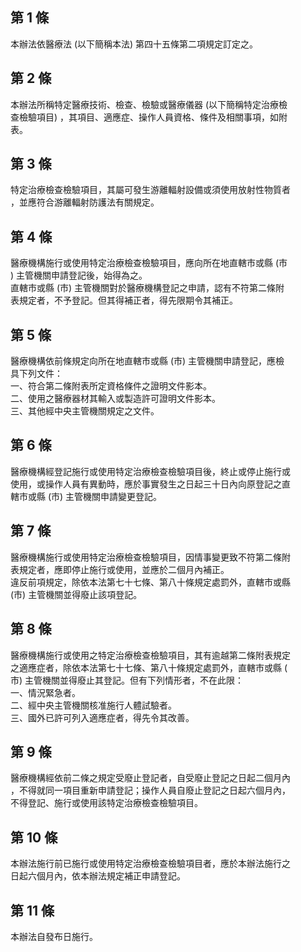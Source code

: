 第 1 條
-------
本辦法依醫療法 (以下簡稱本法) 第四十五條第二項規定訂定之。

第 2 條
-------
本辦法所稱特定醫療技術、檢查、檢驗或醫療儀器 (以下簡稱特定治療檢  
查檢驗項目) ，其項目、適應症、操作人員資格、條件及相關事項，如附  
表。

第 3 條
-------
特定治療檢查檢驗項目，其屬可發生游離輻射設備或須使用放射性物質者  
，並應符合游離輻射防護法有關規定。

第 4 條
-------
醫療機構施行或使用特定治療檢查檢驗項目，應向所在地直轄市或縣 (市  
) 主管機關申請登記後，始得為之。  
直轄市或縣 (市) 主管機關對於醫療機構登記之申請，認有不符第二條附  
表規定者，不予登記。但其得補正者，得先限期令其補正。

第 5 條
-------
醫療機構依前條規定向所在地直轄市或縣 (市) 主管機關申請登記，應檢  
具下列文件：  
一、符合第二條附表所定資格條件之證明文件影本。  
二、使用之醫療器材其輸入或製造許可證明文件影本。  
三、其他經中央主管機關規定之文件。

第 6 條
-------
醫療機構經登記施行或使用特定治療檢查檢驗項目後，終止或停止施行或  
使用，或操作人員有異動時，應於事實發生之日起三十日內向原登記之直  
轄市或縣 (市) 主管機關申請變更登記。

第 7 條
-------
醫療機構施行或使用特定治療檢查檢驗項目，因情事變更致不符第二條附  
表規定者，應即停止施行或使用，並應於二個月內補正。  
違反前項規定，除依本法第七十七條、第八十條規定處罰外，直轄市或縣  
 (市) 主管機關並得廢止該項登記。

第 8 條
-------
醫療機構施行或使用之特定治療檢查檢驗項目，其有逾越第二條附表規定  
之適應症者，除依本法第七十七條、第八十條規定處罰外，直轄市或縣 (  
市) 主管機關並得廢止其登記。但有下列情形者，不在此限：  
一、情況緊急者。  
二、經中央主管機關核准施行人體試驗者。  
三、國外已許可列入適應症者，得先令其改善。

第 9 條
-------
醫療機構經依前二條之規定受廢止登記者，自受廢止登記之日起二個月內  
，不得就同一項目重新申請登記；操作人員自廢止登記之日起六個月內，  
不得登記、施行或使用該特定治療檢查檢驗項目。

第 10 條
--------
本辦法施行前已施行或使用特定治療檢查檢驗項目者，應於本辦法施行之  
日起六個月內，依本辦法規定補正申請登記。

第 11 條
--------
本辦法自發布日施行。

